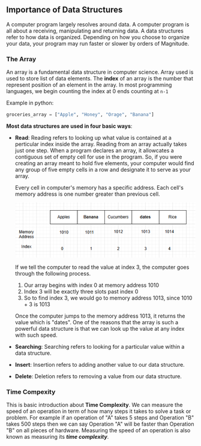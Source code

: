 ## Importance of Data Structures
A computer program largely resolves around data. A computer program is all about a
receiving, manipulating and returning data. A data structures refer to how data is
organized. Depending on how you choose to organize your data, your program may run
faster or slower by orders of Magnitude.

### The Array
An array is a fundamental data structure in computer science. Array used is used to
store list of data elements. The **index** of an array is the number that represent
position of an element in the array. In most programming languages, we begin counting
the index at 0 ends counting at `n-1`

Example in python:
```python
groceries_array = ["Apple", "Honey", "Orage", "Banana"]
```

**Most data structures are used in four basic ways**:
- **Read**: Reading refers to looking up what value is contained at a perticular index inside the array. Reading from an array actually takes just one step. When a program declares an array, it allowcates a contiguous set of empty cell for use in the program. So, if you were creating an array meant to hold five elements, your computer would find any group of five empty cells in a row and designate it to serve as your array.

    Every cell in computer's memory has a specific address. Each cell's memory address is one number greater than previous cell.

    ![title](images/computer-memory.png)


    If we tell the computer to read the value at index 3, the computer goes through the following process.

    1. Our array begins with index 0 at memory address 1010
    2. Index 3 will be exactly three slots past index 0
    3. So to find index 3, we would go to memory address 1013, since 1010 + 3 is 1013

    Once the computer jumps to the memory address 1013, it returns the value which is "dates". One of the reasons that the array is such a powerful data structure is that we can look up the value at any index with such speed.

- **Searching**: Searching refers to looking for a particular value within a data structure.

- **Insert**: Insertion refers to adding another value to our data structure.

- **Delete**: Deletion refers to removing a value from our data structure.


### Time Compexity
This is basic introduction about **Time Complexity**. We can measure the speed of an operation in term of how many steps it takes to solve a task or problem. For example if an operation of "A" takes 5 steps and Operation "B" takes 500 steps then we can say Operation "A" will be faster than Operation "B" on all pieces of hardware. 
Measuring the speed of an operation is also known as measuring its **_time complexity_**. 